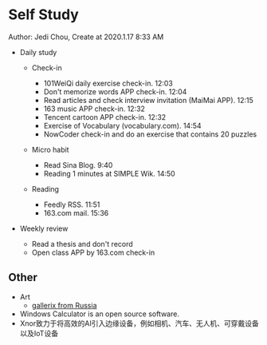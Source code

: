 # Self Study

Author: Jedi Chou, Create at 2020.1.17 8:33 AM

* Daily study
  * Check-in
    * 101WeiQi daily exercise check-in. 12:03
    * Don't memorize words APP check-in. 12:04
    * Read articles and check interview invitation (MaiMai APP). 12:15
    * 163 music APP check-in. 12:32
    * Tencent cartoon APP check-in. 12:32
    * Exercise of Vocabulary (vocabulary.com). 14:54
    * NowCoder check-in and do an exercise that contains 20 puzzles

  * Micro habit
    * Read Sina Blog. 9:40
    * Reading 1 minutes at SIMPLE Wik. 14:50

  * Reading
    * Feedly RSS. 11:51
    * 163.com mail. 15:36

* Weekly review
  * Read a thesis and don't record
  * Open class APP by 163.com check-in

## Other

* Art
  * [gallerix from Russia](https://en.gallerix.ru/)
* Windows Calculator is an open source software.
* Xnor致力于将高效的AI引入边缘设备，例如相机、汽车、无人机、可穿戴设备以及IoT设备
